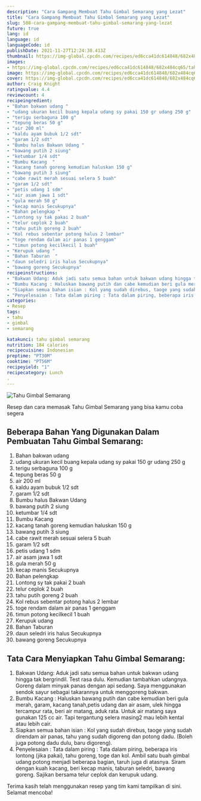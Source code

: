 ```yaml
---
description: "Cara Gampang Membuat Tahu Gimbal Semarang yang Lezat"
title: "Cara Gampang Membuat Tahu Gimbal Semarang yang Lezat"
slug: 508-cara-gampang-membuat-tahu-gimbal-semarang-yang-lezat
future: true
lang: id
language: id
languageCode: id
publishDate: 2021-11-27T12:24:30.413Z 
thumbnail: https://img-global.cpcdn.com/recipes/ed6cca41dc614848/682x484cq65/tahu-gimbal-semarang-foto-resep-utama.png
images:
- https://img-global.cpcdn.com/recipes/ed6cca41dc614848/682x484cq65/tahu-gimbal-semarang-foto-resep-utama.png
image: https://img-global.cpcdn.com/recipes/ed6cca41dc614848/682x484cq65/tahu-gimbal-semarang-foto-resep-utama.png
cover: https://img-global.cpcdn.com/recipes/ed6cca41dc614848/682x484cq65/tahu-gimbal-semarang-foto-resep-utama.png
author: Craig Knight
ratingvalue: 4.4
reviewcount: 4
recipeingredient:
- "Bahan bakwan udang "
- "udang ukuran kecil buang kepala udang sy pakai 150 gr udang 250 g"
- "terigu serbaguna 100 g"
- "tepung beras 50 g"
- "air 200 ml"
- "kaldu ayam bubuk 1/2 sdt"
- "garam 1/2 sdt"
- "Bumbu halus Bakwan Udang "
- "bawang putih 2 siung"
- "ketumbar 1/4 sdt"
- "Bumbu Kacang  "
- "kacang tanah goreng kemudian haluskan 150 g"
- "bawang putih 3 siung"
- "cabe rawit merah sesuai selera 5 buah"
- "garam 1/2 sdt"
- "petis udang 1 sdm"
- "air asam jawa 1 sdt"
- "gula merah 50 g"
- "kecap manis Secukupnya"
- "Bahan pelengkap "
- "Lontong sy tak pakai 2 buah"
- "telur ceplok 2 buah"
- "tahu putih goreng 2 buah"
- "Kol rebus sebentar potong halus 2 lembar"
- "toge rendam dalam air panas 1 genggam"
- "timun potong kecilkecil 1 buah"
- "Kerupuk udang "
- "Bahan Taburan  "
- "daun seledri iris halus Secukupnya"
- "bawang goreng Secukupnya"
recipeinstructions:
- "Bakwan Udang: Aduk jadi satu semua bahan untuk bakwan udang hingga tak bergrindil. Test rasa dulu. Kemudian tambahkan udangnya. Goreng dalam minyak panas dengan api sedang. Saya menggunakan sendok sayur sebagai takarannya untuk menggoreng bakwan."
- "Bumbu Kacang : Haluskan bawang putih dan cabe kemudian beri gula merah, garam, kacang tanah,petis udang dan air asam, ulek hingga tercampur rata, beri air matang, aduk rata. Untuk air matang saya gunakan 125 cc air. Tapi tergantung selera masing2 mau lebih kental atau lebih cair."
- "Siapkan semua bahan isian : Kol yang sudah direbus, taoge yang sudah direndam air panas, tahu yang sudah digoreng dan potong dadu. (Boleh juga potong dadu dulu, baru digoreng)."
- "Penyelesaian : Tata dalam piring : Tata dalam piring, beberapa iris lontong (jika pakai), tahu goreng, toge dan kol. Ambil satu buah gimbal udang potong menjadi beberapa bagian, taruh juga di atasnya. Siram dengan kuah kacang, beri kecap manis, taburan seledri, bawang goreng. Sajikan bersama telur ceplok dan kerupuk udang."
categories:
- Resep
tags:
- tahu
- gimbal
- semarang

katakunci: tahu gimbal semarang 
nutrition: 184 calories
recipecuisine: Indonesian
preptime: "PT30M"
cooktime: "PT56M"
recipeyield: "1"
recipecategory: Lunch
. 
---
```



![Tahu Gimbal Semarang](https://img-global.cpcdn.com/recipes/ed6cca41dc614848/682x484cq65/tahu-gimbal-semarang-foto-resep-utama.png)

Resep dan cara memasak  Tahu Gimbal Semarang yang bisa kamu coba segera

<!--inarticleads1-->

## Beberapa Bahan Yang Digunakan Dalam Pembuatan Tahu Gimbal Semarang:

1. Bahan bakwan udang 
1. udang ukuran kecil buang kepala udang sy pakai 150 gr udang 250 g
1. terigu serbaguna 100 g
1. tepung beras 50 g
1. air 200 ml
1. kaldu ayam bubuk 1/2 sdt
1. garam 1/2 sdt
1. Bumbu halus Bakwan Udang 
1. bawang putih 2 siung
1. ketumbar 1/4 sdt
1. Bumbu Kacang  
1. kacang tanah goreng kemudian haluskan 150 g
1. bawang putih 3 siung
1. cabe rawit merah sesuai selera 5 buah
1. garam 1/2 sdt
1. petis udang 1 sdm
1. air asam jawa 1 sdt
1. gula merah 50 g
1. kecap manis Secukupnya
1. Bahan pelengkap 
1. Lontong sy tak pakai 2 buah
1. telur ceplok 2 buah
1. tahu putih goreng 2 buah
1. Kol rebus sebentar potong halus 2 lembar
1. toge rendam dalam air panas 1 genggam
1. timun potong kecilkecil 1 buah
1. Kerupuk udang 
1. Bahan Taburan  
1. daun seledri iris halus Secukupnya
1. bawang goreng Secukupnya



<!--inarticleads2-->

## Tata Cara Menyiapkan Tahu Gimbal Semarang:

1. Bakwan Udang: Aduk jadi satu semua bahan untuk bakwan udang hingga tak bergrindil. Test rasa dulu. Kemudian tambahkan udangnya. Goreng dalam minyak panas dengan api sedang. Saya menggunakan sendok sayur sebagai takarannya untuk menggoreng bakwan.
1. Bumbu Kacang : Haluskan bawang putih dan cabe kemudian beri gula merah, garam, kacang tanah,petis udang dan air asam, ulek hingga tercampur rata, beri air matang, aduk rata. Untuk air matang saya gunakan 125 cc air. Tapi tergantung selera masing2 mau lebih kental atau lebih cair.
1. Siapkan semua bahan isian : Kol yang sudah direbus, taoge yang sudah direndam air panas, tahu yang sudah digoreng dan potong dadu. (Boleh juga potong dadu dulu, baru digoreng).
1. Penyelesaian : Tata dalam piring : Tata dalam piring, beberapa iris lontong (jika pakai), tahu goreng, toge dan kol. Ambil satu buah gimbal udang potong menjadi beberapa bagian, taruh juga di atasnya. Siram dengan kuah kacang, beri kecap manis, taburan seledri, bawang goreng. Sajikan bersama telur ceplok dan kerupuk udang.




Terima kasih telah menggunakan resep yang tim kami tampilkan di sini. Selamat mencoba!
